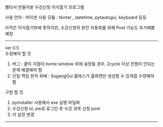 삘타서 만들어본 수강신청 이삭줍기 프로그램

사용 언어 : 파이썬
사용 모듈 : tkinter , datetime, pytautogui, keyboard 등등

아직은 이삭줍기밖에 못하지만, 수강신청의 완전 자동화를 위해 Post 기능도 추가해볼 예정

----
ver 0.5  
수정해야 할 것
1) 버그 : 클릭 지점이 home window 위에 설정될 경우, 2cycle 이상 진행이 안되는 문제 해결해야 함
2) 단일 책임 원칙 위배 : SugangGui 클래스가 홈화면만 생성할 수 있게끔 수정해야 함

구현 할 것
1) pyinstaller 사용해서 exe 실행 파일화
2) 수강신청 id, pw로 로그인 후 수강 과목 신청 post
3) 키 설정 변경

----

